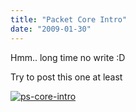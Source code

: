 ```yaml
---
title: "Packet Core Intro"
date: "2009-01-30"
---
```


Hmm.. long time no write :D

Try to post this one at least

[![ps-core-intro](http://sigitp.files.wordpress.com/2009/01/ps-core-intro.jpg "ps-core-intro")](http://sigitp.files.wordpress.com/2009/01/ps-core-intro.jpg)
